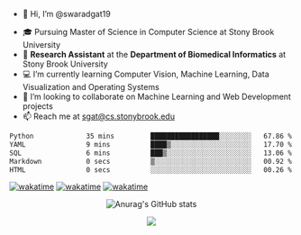 - 👋 Hi, I’m @swaradgat19
<!-- - 👀 I’m interested in  -->
- 🎓 Pursuing Master of Science in Computer Science at Stony Brook University
- :microscope: **Research Assistant** at the **Department of Biomedical Informatics** at Stony Brook University 
- 💻 I’m currently learning Computer Vision, Machine Learning, Data Visualization and Operating Systems
- 💞️ I’m looking to collaborate on Machine Learning and Web Development projects 
- 📫 Reach me at sgat@cs.stonybrook.edu

<!--START_SECTION:waka-->

```txt
Python             35 mins         █████████████████░░░░░░░░   67.86 %
YAML               9 mins          ████▒░░░░░░░░░░░░░░░░░░░░   17.70 %
SQL                6 mins          ███▒░░░░░░░░░░░░░░░░░░░░░   13.06 %
Markdown           0 secs          ▒░░░░░░░░░░░░░░░░░░░░░░░░   00.92 %
HTML               0 secs          ░░░░░░░░░░░░░░░░░░░░░░░░░   00.26 %
```

<!--END_SECTION:waka-->

[![wakatime](https://wakatime.com/badge/user/9482ddf7-8892-4d40-a9ae-3ff26a37e391/project/faacc25e-6abc-433c-8d81-ac470a4b0cc6.svg)](https://wakatime.com/badge/user/9482ddf7-8892-4d40-a9ae-3ff26a37e391/project/faacc25e-6abc-433c-8d81-ac470a4b0cc6)
[![wakatime](https://wakatime.com/badge/user/9482ddf7-8892-4d40-a9ae-3ff26a37e391/project/9ef7b3a3-0f0c-47c5-975f-916133d1917e.svg)](https://wakatime.com/badge/user/9482ddf7-8892-4d40-a9ae-3ff26a37e391/project/9ef7b3a3-0f0c-47c5-975f-916133d1917e)
[![wakatime](https://wakatime.com/badge/user/9482ddf7-8892-4d40-a9ae-3ff26a37e391/project/9dd11ffd-818d-41e4-ab57-ab13a27dd78f.svg)](https://wakatime.com/badge/user/9482ddf7-8892-4d40-a9ae-3ff26a37e391/project/9dd11ffd-818d-41e4-ab57-ab13a27dd78f)

<p align="center">
  <img src="https://github-readme-stats.vercel.app/api?username=swaradgat19&show_icons=true&theme=radical" alt="Anurag's GitHub stats">
</p>

<p align="center">
<img align="center" src="https://github.com/mayankchaudhary26/Cool-Readme-ideas/raw/master/data/multi-screen.gif" style="max-width: 100%; display: inline-block;" data-target="animated-image.originalImage">
</p>
<!---
swaradgat19/swaradgat19 is a ✨ special ✨ repository because its `README.md` (this file) appears on your GitHub profile.
You can click the Preview link to take a look at your changes.
--->
